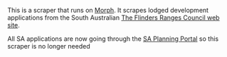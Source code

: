 This is a scraper that runs on [Morph](https://morph.io).  It scrapes lodged development applications from the South Australian [The Flinders Ranges Council web site](https://www.frc.sa.gov.au).

All SA applications are now going through the [SA Planning Portal](https://github.com/planningalerts-scrapers/saplanningportal) so this scraper is no longer needed
